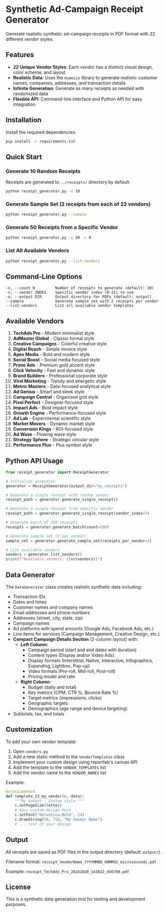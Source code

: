 # Synthetic Ad-Campaign Receipt Generator

Generate realistic synthetic ad-campaign receipts in PDF format with 22 different vendor styles.

## Features

- **22 Unique Vendor Styles**: Each vendor has a distinct visual design, color scheme, and layout
- **Realistic Data**: Uses the `mimesis` library to generate realistic customer names, companies, addresses, and transaction details
- **Infinite Generation**: Generate as many receipts as needed with randomized data
- **Flexible API**: Command-line interface and Python API for easy integration

## Installation

Install the required dependencies:

```bash
pip install -r requirements.txt
```

## Quick Start

### Generate 10 Random Receipts

Receipts are generated to `../receipts/` directory by default:

```bash
python receipt_generator.py -n 10
```

### Generate Sample Set (2 receipts from each of 22 vendors)

```bash
python receipt_generator.py --sample
```

### Generate 50 Receipts from a Specific Vendor

```bash
python receipt_generator.py -n 50 -v 0
```

### List All Available Vendors

```bash
python receipt_generator.py --list-vendors
```

## Command-Line Options

```
-n, --count N         Number of receipts to generate (default: 10)
-v, --vendor INDEX    Specific vendor index (0-21) to use
-o, --output DIR      Output directory for PDFs (default: output)
--sample              Generate sample set with 2 receipts per vendor
--list-vendors        List all available vendor templates
```

## Available Vendors

1. **TechAds Pro** - Modern minimalist style
2. **AdMaster Global** - Classic formal style
3. **Creative Campaigns** - Colorful creative style
4. **Digital Reach** - Simple invoice style
5. **Apex Media** - Bold and modern style
6. **Social Boost** - Social media focused style
7. **Prime Ads** - Premium gold accent style
8. **Click Velocity** - Fast and dynamic style
9. **Brand Builders** - Professional corporate style
10. **Viral Marketing** - Trendy and energetic style
11. **Metric Masters** - Data-focused analytical style
12. **Ad Genius** - Smart and sleek style
13. **Campaign Central** - Organized grid style
14. **Pixel Perfect** - Designer-focused style
15. **Impact Ads** - Bold impact style
16. **Growth Engine** - Performance-focused style
17. **Ad Lab** - Experimental scientific style
18. **Market Movers** - Dynamic market style
19. **Conversion Kings** - ROI-focused style
20. **Ad Wave** - Flowing wave style
21. **Strategy Sphere** - Strategic circular style
22. **Performance Plus** - Plus symbol style

## Python API Usage

```python
from receipt_generator import ReceiptGenerator

# Initialize generator
generator = ReceiptGenerator(output_dir="my_receipts")

# Generate a single receipt with random vendor
receipt_path = generator.generate_single_receipt()

# Generate a single receipt from specific vendor
receipt_path = generator.generate_single_receipt(vendor_index=5)

# Generate batch of 100 receipts
receipts = generator.generate_batch(count=100)

# Generate sample set (2 per vendor)
sample_set = generator.generate_sample_set(receipts_per_vendor=2)

# List available vendors
vendors = generator.list_vendors()
print(f"Available vendors: {len(vendors)}")
```

## Data Generator

The `DataGenerator` class creates realistic synthetic data including:

- Transaction IDs
- Dates and times
- Customer names and company names
- Email addresses and phone numbers
- Addresses (street, city, state, zip)
- Campaign names
- Ad platforms with spend amounts (Google Ads, Facebook Ads, etc.)
- Line items for services (Campaign Management, Creative Design, etc.)
- **Compact Campaign Details Section** (2-column layout) with:
  - **Left Column:**
    - Campaign period (start and end dates with duration)
    - Content types (Display and/or Video Ads)
    - Display formats (Interstitial, Native, Interactive, Infographics, Expanding, Lightbox, Pop-up)
    - Video formats (Pre-roll, Mid-roll, Post-roll)
    - Pricing model and rate
  - **Right Column:**
    - Budget (daily and total)
    - Key metrics (CPM, CTR %, Bounce Rate %)
    - Target metrics (impressions, clicks)
    - Geographic targets
    - Demographics (age range and device targeting)
- Subtotals, tax, and totals

## Customization

To add your own vendor template:

1. Open `vendors.py`
2. Add a new static method to the `VendorTemplates` class
3. Implement your custom design using reportlab's canvas API
4. Add the template to the `VENDOR_TEMPLATES` list
5. Add the vendor name to the `VENDOR_NAMES` list

Example:

```python
@staticmethod
def template_23_my_vendor(c, data):
    """My Vendor - Custom style."""
    c.setPageSize(letter)
    # Your custom design here
    c.setFont("Helvetica-Bold", 24)
    c.drawString(50, 750, "My Vendor Name")
    # ... rest of your design
```

## Output

All receipts are saved as PDF files in the output directory (default: `output/`).

Filename format: `receipt_VendorName_YYYYMMDD_HHMMSS_microseconds.pdf`

Example: `receipt_TechAds_Pro_20241020_143022_456789.pdf`

## License

This is a synthetic data generation tool for testing and development purposes.


